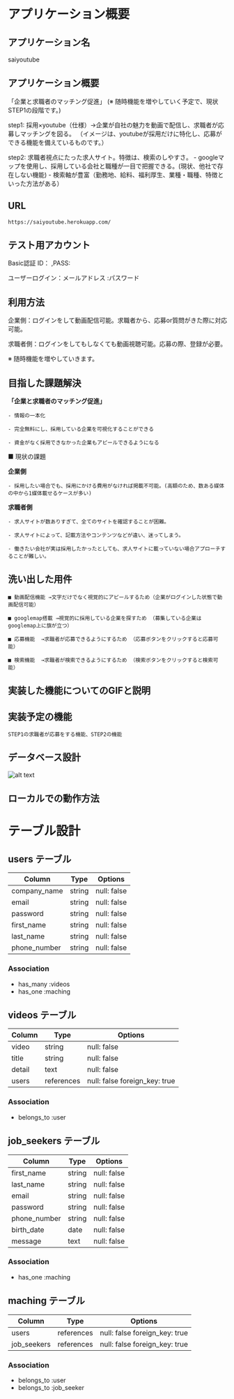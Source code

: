 # アプリケーション概要

## アプリケーション名
  saiyoutube

## アプリケーション概要
「企業と求職者のマッチング促進」 (※ 随時機能を増やしていく予定で、現状STEP1の段階です。)

  step1: 採用×youtube（仕様）→企業が自社の魅力を動画で配信し、求職者が応募しマッチングを図る。
        （イメージは、youtubeが採用だけに特化し、応募ができる機能を備えているものです。）
  
  step2: 求職者視点にたった求人サイト。特徴は、検索のしやすさ。
        - googleマップを使用し、採用している会社と職種が一目で把握できる。(現状、他社で存在しない機能)
        - 検索軸が豊富（勤務地、給料、福利厚生、業種・職種、特徴といった方法がある）

## URL
    https://saiyoutube.herokuapp.com/


## テスト用アカウント
  Basic認証 ID：      ,PASS:

  ユーザーログイン：メールアドレス
                :パスワード

## 利用方法
  企業側：ログインをして動画配信可能。求職者から、応募or質問がきた際に対応可能。

  求職者側：ログインをしてもしなくても動画視聴可能。応募の際、登録が必要。

  ※ 随時機能を増やしていきます。

## 目指した課題解決
  **「企業と求職者のマッチング促進」**

    - 情報の一本化

    - 完全無料にし、採用している企業を可視化することができる

    - 資金がなく採用できなかった企業もアピールできるようになる

  ■ 現状の課題

  **企業側**

    - 採用したい場合でも、採用にかける費用がなければ掲載不可能。(高額のため、数ある媒体の中から1媒体載せるケースが多い)

  **求職者側**

    - 求人サイトが数ありすぎて、全てのサイトを確認することが困難。

    - 求人サイトによって、記載方法やコンテンツなどが違い、迷ってしまう。

    - 働きたい会社が実は採用したかったとしても、求人サイトに載っていない場合アプローチすることが難しい。


## 洗い出した用件

    ■ 動画配信機能 →文字だけでなく視覚的にアピールするため（企業がログインした状態で動画配信可能）    
    
    ■ googlemap搭載 →視覚的に採用している企業を探すため （募集している企業はgooglemap上に旗が立つ）
    
    ■ 応募機能  →求職者が応募できるようにするため （応募ボタンをクリックすると応募可能）       
    
    ■ 検索機能  →求職者が検索できるようにするため （検索ボタンをクリックすると検索可能）      

## 実装した機能についてのGIFと説明

## 実装予定の機能
    STEP1の求職者が応募をする機能、STEP2の機能

## データベース設計
  ![alt text](https://gyazo.com/1b35ce221d83e929234875e9906604e6")

## ローカルでの動作方法


# テーブル設計

## users テーブル

| Column          | Type   | Options     |
| --------------- | ------ | ----------- |
| company_name    | string | null: false |
| email           | string | null: false |
| password        | string | null: false |
| first_name      | string | null: false |
| last_name       | string | null: false |
| phone_number    | string | null: false |

### Association
- has_many :videos
- has_one :maching

## videos テーブル

| Column          | Type       | Options                      |
| --------------- | ---------- | ---------------------------- |
|  video          | string     | null: false                  |
|  title          | string     | null: false                  |
|  detail         | text       | null: false                  |
|  users          | references | null: false foreign_key: true|

### Association
- belongs_to :user

##  job_seekers テーブル

| Column          | Type   | Options     |
| --------------- | ------ | ----------- |
| first_name      | string | null: false |
| last_name       | string | null: false |
| email           | string | null: false |
| password        | string | null: false |
| phone_number    | string | null: false |
| birth_date      | date   | null: false |
| message         | text   | null: false |

### Association
- has_one :maching

## maching テーブル

| Column          | Type       | Options                      |
| --------------- | ---------- | ---------------------------- |
|  users          | references | null: false foreign_key: true|
|  job_seekers    | references | null: false foreign_key: true|

### Association
- belongs_to :user
- belongs_to :job_seeker
